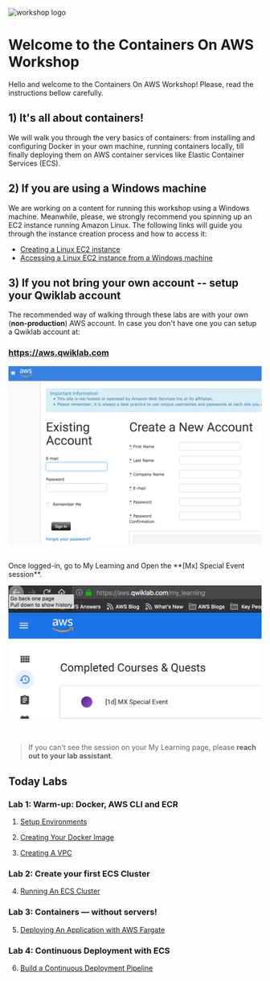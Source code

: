 ![workshop logo](images/containers-on-aws-worshop-logo.jpg)

# Welcome to the Containers On AWS Workshop

Hello and welcome to the Containers On AWS Workshop! Please, read the instructions bellow carefully.

## 1) It's all about containers!

We will walk you through the very basics of containers: from installing and configuring Docker in your own machine, running containers locally, till finally deploying them on AWS container services like Elastic Container Services (ECS).

## 2) If you are using a Windows machine

We are working on a content for running this workshop using a Windows machine. Meanwhile, please, we strongly recommend you spinning up an EC2 instance running Amazon Linux. The following links will guide you through the instance creation process and how to access it:

* [Creating a Linux EC2 instance](https://docs.aws.amazon.com/AWSEC2/latest/UserGuide/EC2_GetStarted.html)
* [Accessing a Linux EC2 instance from a Windows machine](https://docs.aws.amazon.com/AWSEC2/latest/UserGuide/putty.html)

## 3) If you not bring your own account -- setup your Qwiklab account

The recommended way of walking through these labs are with your own (**non-production**) AWS account. In case you don't have one you can setup a Qwiklab account at:

### https://aws.qwiklab.com

![qwiklab](images/qwiklab.png)

<br />
Once logged-in, go to My Learning and Open the **[Mx] Special Event session**.

![qwiklab-2](images/qwiklab-2.png)

<br />

> If you can't see the session on your My Learning page, please **reach out to your lab assistant**.

## Today Labs

### Lab 1: Warm-up: Docker, AWS CLI and ECR

1. [Setup Environments](01-SetupEnvironment/)

2. [Creating Your Docker Image](02-CreatingDockerImage/)

3. [Creating A VPC](03-CreateVPC/)

### Lab 2: Create your first ECS Cluster

4. [Running An ECS Cluster](04-DeployEcsCluster/)

### Lab 3: Containers — without servers!

5. [Deploying An Application with AWS Fargate](05-DeployFargate/)

### Lab 4: Continuous Deployment with ECS

6. [Build a Continuous Deployment Pipeline](http://running-containers-on-aws-fargate.s3-website-us-east-1.amazonaws.com/build-a-continuous-deployment-pipeline.html)
